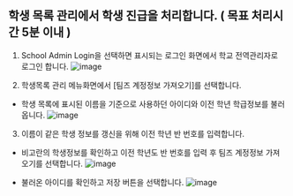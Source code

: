 ## 학생 목록 관리에서 학생 진급을 처리합니다. ( 목표 처리시간 5분 이내 )

1. School Admin Login을 선택하면 표시되는 로그인 화면에서 학교 전역관리자로 로그인 합니다.
![image](https://user-images.githubusercontent.com/16409151/213897146-cc7f46e8-fb4f-4999-9b59-e5bf10629e37.png)

2. 학생목록 관리 메뉴화면에서 [팀즈 계정정보 가져오기]를 선택합니다.   
* 학생 목록에 표시된 이름을 기준으로 사용하던 아이디와 이전 학년 학급정보를 불러옵니다.
![image](https://user-images.githubusercontent.com/16409151/213930452-0581795e-c848-4fbc-95ba-d22124aff641.png)

3. 이름이 같은 학생 정보를 갱신을 위해 이전 학년 반 번호를 입력합니다.   
* 비고란의 학생정보를 확인하고 이전 학년도 반 번호를 입력 후 팀즈 계정정보 가져오기를 선택합니다.
![image](https://user-images.githubusercontent.com/16409151/213930473-b1272677-9c0e-4442-abb9-b1525a83da92.png)
   
* 불러온 아이디를 확인하고 저장 버튼을 선택합니다.
![image](https://user-images.githubusercontent.com/16409151/213930511-01429e0d-a8cc-43f4-b927-e321e8627481.png)




